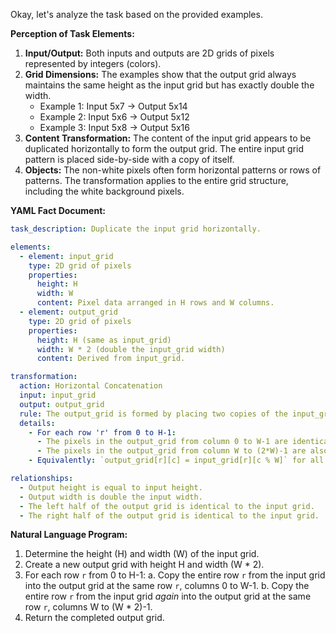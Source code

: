 Okay, let's analyze the task based on the provided examples.

**Perception of Task Elements:**

1.  **Input/Output:** Both inputs and outputs are 2D grids of pixels represented by integers (colors).
2.  **Grid Dimensions:** The examples show that the output grid always maintains the same height as the input grid but has exactly double the width.
    *   Example 1: Input 5x7 -> Output 5x14
    *   Example 2: Input 5x6 -> Output 5x12
    *   Example 3: Input 5x8 -> Output 5x16
3.  **Content Transformation:** The content of the input grid appears to be duplicated horizontally to form the output grid. The entire input grid pattern is placed side-by-side with a copy of itself.
4.  **Objects:** The non-white pixels often form horizontal patterns or rows of patterns. The transformation applies to the entire grid structure, including the white background pixels.

**YAML Fact Document:**


```yaml
task_description: Duplicate the input grid horizontally.

elements:
  - element: input_grid
    type: 2D grid of pixels
    properties:
      height: H
      width: W
      content: Pixel data arranged in H rows and W columns.
  - element: output_grid
    type: 2D grid of pixels
    properties:
      height: H (same as input_grid)
      width: W * 2 (double the input_grid width)
      content: Derived from input_grid.

transformation:
  action: Horizontal Concatenation
  input: input_grid
  output: output_grid
  rule: The output_grid is formed by placing two copies of the input_grid side-by-side horizontally.
  details:
    - For each row 'r' from 0 to H-1:
      - The pixels in the output_grid from column 0 to W-1 are identical to the pixels in the corresponding row 'r' of the input_grid.
      - The pixels in the output_grid from column W to (2*W)-1 are also identical to the pixels in the corresponding row 'r' of the input_grid.
    - Equivalently: `output_grid[r][c] = input_grid[r][c % W]` for all `r` and `c`.

relationships:
  - Output height is equal to input height.
  - Output width is double the input width.
  - The left half of the output grid is identical to the input grid.
  - The right half of the output grid is identical to the input grid.
```


**Natural Language Program:**

1.  Determine the height (H) and width (W) of the input grid.
2.  Create a new output grid with height H and width (W * 2).
3.  For each row `r` from 0 to H-1:
    a.  Copy the entire row `r` from the input grid into the output grid at the same row `r`, columns 0 to W-1.
    b.  Copy the entire row `r` from the input grid *again* into the output grid at the same row `r`, columns W to (W * 2)-1.
4.  Return the completed output grid.
